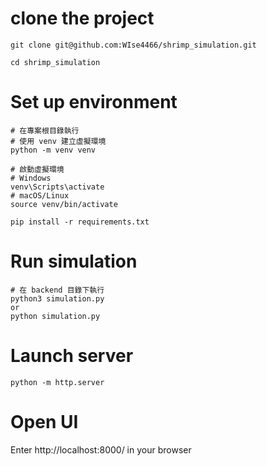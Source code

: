 # clone the project
```bash!
git clone git@github.com:WIse4466/shrimp_simulation.git
```
```bash!
cd shrimp_simulation
```
# Set up environment
```bash!
# 在專案根目錄執行
# 使用 venv 建立虛擬環境
python -m venv venv

# 啟動虛擬環境
# Windows
venv\Scripts\activate
# macOS/Linux
source venv/bin/activate
```
```bash!
pip install -r requirements.txt
```
# Run simulation
```bash!
# 在 backend 目錄下執行
python3 simulation.py
or 
python simulation.py
```
# Launch server
```bash!
python -m http.server
```
# Open UI
Enter http://localhost:8000/ in your browser
